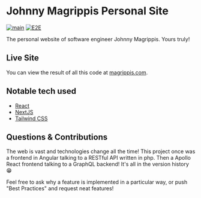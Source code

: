 # Johnny Magrippis Personal Site

[![main](https://github.com/jmagrippis/magrippis/workflows/main/badge.svg)](https://github.com/jmagrippis/magrippis/actions)
[![E2E](https://github.com/jmagrippis/magrippis/workflows/E2E/badge.svg)](https://github.com/jmagrippis/magrippis/actions)

The personal website of software engineer Johnny Magrippis. Yours truly!

## Live Site

You can view the result of all this code at
[magrippis.com](https://magrippis.com).

## Notable tech used

- [React]
- [NextJS]
- [Tailwind CSS]

[react]: https://facebook.github.io/react/ "It's kind of a big deal"
[nextjs]: https://nextjs.org/ 'Isomorphic React framework'
[tailwind css]: https://tailwindcss.com/ 'A utility-first CSS framework for
rapidly building custom designs'

## Questions & Contributions

The web is vast and technologies change all the time! This project once was a frontend in Angular talking to a RESTful API written in php. Then a Apollo React frontend talking to a GraphQL backend! It's all in the version history 😁

Feel free to ask why a feature is implemented in a particular way, or push "Best Practices" and request neat features!
